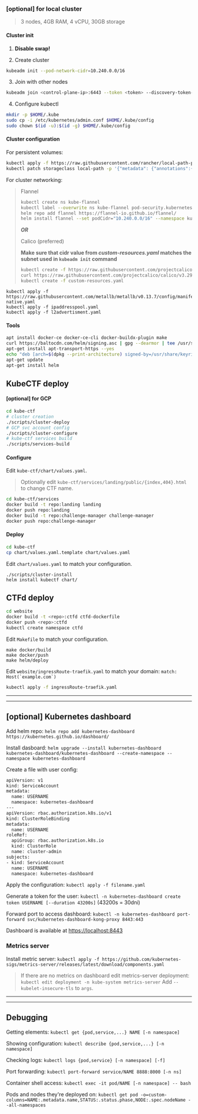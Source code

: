 ### [optional] for local cluster

> 3 nodes, 4GB RAM, 4 vCPU, 30GB storage

#### Cluster init
1. **Disable swap!**

2. Create cluster
```bash
kubeadm init --pod-network-cidr=10.240.0.0/16
```

3. Join with other nodes
```bash
kubeadm join <control-plane-ip>:6443 --token <token> --discovery-token-ca-cert-hash sha256:<hash>
```

4. Configure kubectl
```bash
mkdir -p $HOME/.kube
sudo cp -i /etc/kubernetes/admin.conf $HOME/.kube/config
sudo chown $(id -u):$(id -g) $HOME/.kube/config
```

#### Cluster configuration
For persistent volumes:
```bash
kubectl apply -f https://raw.githubusercontent.com/rancher/local-path-provisioner/master/deploy/local-path-storage.yaml
kubectl patch storageclass local-path -p '{"metadata": {"annotations":{"storageclass.kubernetes.io/is-default-class":"true"}}}'
```

For cluster networking:
> Flannel
> ```bash
> kubectl create ns kube-flannel
> kubectl label --overwrite ns kube-flannel pod-security.kubernetes.io/enforce=privileged
> helm repo add flannel https://flannel-io.github.io/flannel/
> helm install flannel --set podCidr="10.240.0.0/16" --namespace kube-flannel flannel/flannel
> ```
> ***OR***
>
> Calico (preferred)
>
> **Make sure that cidr value from *custom-resources.yaml* matches the subnet used in `kubeadm init` command**
> ```bash
> kubectl create -f https://raw.githubusercontent.com/projectcalico/calico/v3.29.1/manifests/tigera-operator.yaml
> curl https://raw.githubusercontent.com/projectcalico/calico/v3.29.1/manifests/custom-resources.yaml -O
> kubectl create -f custom-resources.yaml
> ```

```
kubectl apply -f https://raw.githubusercontent.com/metallb/metallb/v0.13.7/config/manifests/metallb-native.yaml
kubectl apply -f ipaddresspool.yaml
kubectl apply -f l2advertisment.yaml
```

#### Tools

```bash
apt install docker-ce docker-ce-cli docker-buildx-plugin make
curl https://baltocdn.com/helm/signing.asc | gpg --dearmor | tee /usr/share/keyrings/helm.gpg > /dev/null
apt-get install apt-transport-https --yes
echo "deb [arch=$(dpkg --print-architecture) signed-by=/usr/share/keyrings/helm.gpg] https://baltocdn.com/helm/stable/debian/ all main" | tee /etc/apt/sources.list.d/helm-stable-debian.list
apt-get update
apt-get install helm
```

## KubeCTF deploy

#### [optional] for GCP
```bash
cd kube-ctf
# cluster creation
./scripts/cluster-deploy
# GCP svc account config
./scripts/cluster-configure
# kube-ctf services build
./scripts/services-build
```

#### Configure
Edit `kube-ctf/chart/values.yaml`.
> Optionally edit `kube-ctf/services/landing/public/{index,404}.html` to change CTF name.

```bash
cd kube-ctf/services
docker build -t repo:landing landing
docker push repo:landing
docker build -t repo:challenge-manager challenge-manager
docker push repo:challenge-manager
```

#### Deploy

```bash
cd kube-ctf
cp chart/values.yaml.template chart/values.yaml
```

Edit `chart/values.yaml` to match your configuration.
```
./scripts/cluster-install
helm install kubectf chart/
```

## CTFd deploy

```bash
cd website
docker build -t <repo>:ctfd ctfd-dockerfile
docker push <repo>:ctfd
kubectl create namespace ctfd
```
Edit `Makefile` to match your configuration.
```
make docker/build
make docker/push
make helm/deploy
```

Edit `website/ingressRoute-traefik.yaml` to match your domain: ``match: Host(`example.com`)``
```bash
kubectl apply -f ingressRoute-traefik.yaml
```

---
---
## [optional] Kubernetes dashboard
Add helm repo:
`helm repo add kubernetes-dashboard https://kubernetes.github.io/dashboard/`

Install dasboard:
`helm upgrade --install kubernetes-dashboard kubernetes-dashboard/kubernetes-dashboard --create-namespace --namespace kubernetes-dashboard`

Create a file with user config:
```bash
apiVersion: v1
kind: ServiceAccount
metadata:
  name: USERNAME
  namespace: kubernetes-dashboard
---
apiVersion: rbac.authorization.k8s.io/v1
kind: ClusterRoleBinding
metadata:
  name: USERNAME
roleRef:
  apiGroup: rbac.authorization.k8s.io
  kind: ClusterRole
  name: cluster-admin
subjects:
- kind: ServiceAccount
  name: USERNAME
  namespace: kubernetes-dashboard
```

Apply the configuration:
`kubectl apply -f filename.yaml`

Generate a token for the user:
`kubectl -n kubernetes-dashboard create token USERNAME [--duration 43200s]` (43200s = 30dni)

Forward port to access dashboard:
`kubectl -n kubernetes-dashboard port-forward svc/kubernetes-dashboard-kong-proxy 8443:443`

Dashboard is available at [https://localhost:8443](https://localhost:8443)

### Metrics server

Install metric server:
`kubectl apply -f https://github.com/kubernetes-sigs/metrics-server/releases/latest/download/components.yaml`

> If there are no metrics on dashboard edit metrics-server deployment:
> `kubectl edit deployment -n kube-system metrics-server`
> Add `--kubelet-insecure-tls` to `args`.

---
---
## Debugging
Getting elements:
`kubectl get {pod,service,...} NAME [-n namespace]`

Showing configuration:
`kubectl describe {pod,service,...} [-n namespace]`

Checking logs:
`kubectl logs {pod,service} [-n namespace] [-f]`

Port forwarding:
`kubectl port-forward service/NAME 8888:8000 [-n ns]`

Container shell access:
`kubectl exec -it pod/NAME [-n namespace] -- bash`

Pods and nodes they're deployed on:
`kubectl get pod -o=custom-columns=NAME:.metadata.name,STATUS:.status.phase,NODE:.spec.nodeName --all-namespaces`
